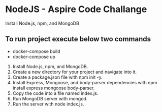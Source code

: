 # NodeJS - Aspire Code Challange
 Install Node.js, npm, and MongoDB

 
## To run project execute below two commands
- docker-compose build
- docker-compose up


1. Install Node.js, npm, and MongoDB.
2. Create a new directory for your project and navigate into it.
3. Create a package.json file with npm init -y.
4. Install Express, Mongoose, and body-parser dependencies with npm install express mongoose body-parser.
5. Copy the code into a file named index.js.
6. Run MongoDB server with mongod.
7. Run the server with node index.js.